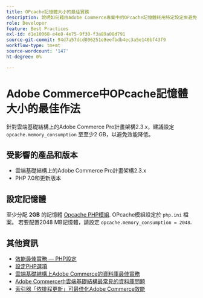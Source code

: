 ```yaml
---
title: OPcache記憶體大小的最佳實務
description: 說明如何藉由Adobe Commerce專案中的OPcache記憶體耗用特定設定來避免效能降低。
role: Developer
feature: Best Practices
exl-id: d1e10068-e4e8-4e75-9f30-f3a89a08d791
source-git-commit: 94d7a57dcd006251e8eefbdb4ec3a5e140bf43f9
workflow-type: tm+mt
source-wordcount: '147'
ht-degree: 0%

---
```


# Adobe Commerce中OPcache記憶體大小的最佳作法

針對雲端基礎結構上的Adobe Commerce Pro計畫架構2.3.x，建議設定 `opcache.memory_consumption` 至至少2 GB，以避免效能降低。

## 受影響的產品和版本

* 雲端基礎結構上的Adobe Commerce Pro計畫架構2.3.x
* PHP 7.0和更新版本

## 設定記憶體

至少分配 **2GB** 的記憶體 [Opcache PHP模組](https://www.php.net/manual/en/book.opcache.php). OPcache模組設定於 `php.ini` 檔案。 若要配置2048 MB記憶體，請設定 `opcache.memory_consumption = 2048`.

## 其他資訊

* [效能最佳實務 — PHP設定](../../../performance/software.md#php-settings)
* [設定PHP選項](https://devdocs.magento.com/cloud/project/project-conf-files_magento-app.html#customize-phpini-settings)
* [雲端基礎結構上Adobe Commerce的資料庫最佳實務](database-on-cloud.md)
* [Adobe Commerce中雲端基礎結構最常見的資料庫問題](../maintenance/resolve-database-performance-issues.md)
* [索引器「依排程更新」可最佳化Adobe Commerce效能](../maintenance/indexer-configuration.md)
